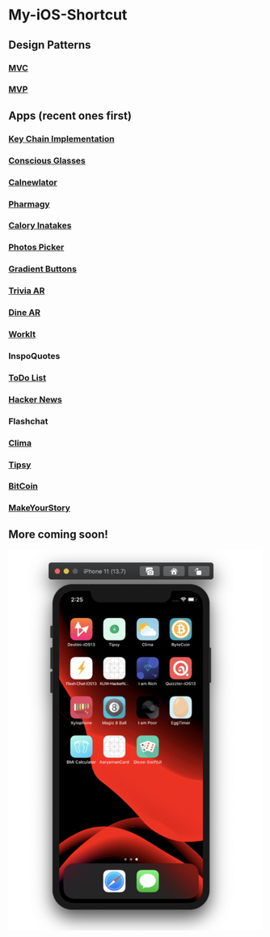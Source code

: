 # My-iOS-Shortcut

## Design Patterns
### [MVC](https://github.com/saini1998/MVC_DesignPattern)
### [MVP](https://github.com/saini1998/MVP)

## Apps (recent ones first)
### [Key Chain Implementation](https://github.com/saini1998/Keychain)
### [Conscious Glasses](https://github.com/saini1998/ConsciousGlassesApp)
### [Calnewlator](https://github.com/saini1998/Calnewlator)
### [Pharmagy](https://github.com/saini1998/pharmagyApp)
### [Calory Inatakes](https://github.com/saini1998/CaloryIntakeApp)
### [Photos Picker](https://github.com/saini1998/PhotoPickerApp)
### [Gradient Buttons](https://github.com/saini1998/GradientButtonsApp)
### [Trivia AR](https://github.com/saini1998/TriviaAR)
### [Dine AR](https://github.com/saini1998/DineAR)
### [WorkIt](https://github.com/saini1998/WorkIt)
### InspoQuotes
### [ToDo List](https://github.com/saini1998/ToDo_List_App)
### [Hacker News](https://github.com/saini1998/HackerNews-App)
### Flashchat
### [Clima](https://github.com/saini1998/HowsTheWeather-App)
### [Tipsy](https://github.com/saini1998/Cal_Tip_App)
### [BitCoin](https://github.com/saini1998/ByteCoin-App)
### [MakeYourStory](https://github.com/saini1998/MakeYourStory)

## More coming soon!

![s](s.png)
